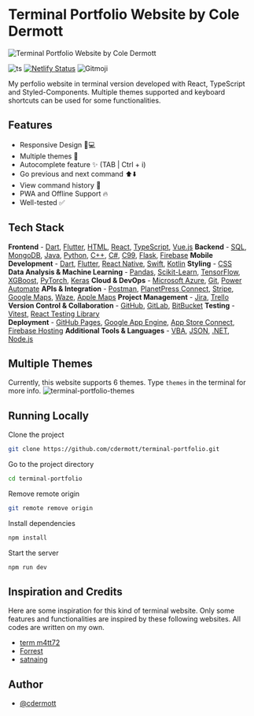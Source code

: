# Terminal Portfolio Website by Cole Dermott

![Terminal Portfolio Website by Cole Dermott]()

![ts](https://badgen.net/badge/Built%20With/TypeScript/blue?style=flat-square)
[![Netlify Status](https://api.netlify.com/api/v1/badges/81fdb91d-c06f-46c2-b18d-dfc6f090f281/deploy-status)](https://app.netlify.com/sites/terminal-sn/deploys)
![Gitmoji](https://img.shields.io/badge/gitmoji-%20😜%20😍-FFDD67.svg?style=flat-square)

My perfolio website in terminal version developed with React, TypeScript and Styled-Components. Multiple themes supported and keyboard shortcuts can be used for some functionalities. 

## Features

- Responsive Design 📱💻
- Multiple themes 🎨
- Autocomplete feature ✨ (TAB | Ctrl + i)
- Go previous and next command ⬆️⬇️
- View command history 📖
- PWA and Offline Support 🔥
- Well-tested ✅

## Tech Stack

**Frontend** - [Dart](https://dart.dev/), [Flutter](https://flutter.dev/), [HTML](https://developer.mozilla.org/en-US/docs/Web/HTML), [React](https://reactjs.org/), [TypeScript](https://www.typescriptlang.org/), [Vue.js]()
**Backend** - [SQL](https://www.mysql.com/), [MongoDB](https://www.mongodb.com/), [Java](https://www.oracle.com/java/), [Python](https://www.python.org/), [C++](https://isocpp.org/), [C#](https://learn.microsoft.com/en-us/dotnet/csharp/), [C99](https://en.wikipedia.org/wiki/C99), [Flask](https://flask.palletsprojects.com/en/3.0.x/), [Firebase](https://firebase.google.com/docs/database)
**Mobile Development** - [Dart](https://dart.dev/), [Flutter](https://flutter.dev/), [React Native](https://reactnative.dev/), [Swift](https://developer.apple.com/xcode/swiftui/), [Kotlin](https://kotlinlang.org/)
**Styling** - [CSS](https://styled-components.com/)  
**Data Analysis & Machine Learning** - [Pandas](https://pandas.pydata.org/docs/index.html), [Scikit-Learn](https://scikit-learn.org/), [TensorFlow](https://www.tensorflow.org/), [XGBoost](https://xgboost.readthedocs.io/en/stable/), [PyTorch](https://pytorch.org/), [Keras]()
**Cloud & DevOps** - [Microsoft Azure](https://azure.microsoft.com/), [Git](https://git-scm.com/), [Power Automate](https://flow.microsoft.com/)
**APIs & Integration** - [Postman](https://www.postman.com/), [PlanetPress Connect](https://learn.objectiflune.com/planetpress-connect/), [Stripe](https://docs.stripe.com/api), [Google Maps](https://developers.google.com/maps), [Waze](https://developers.google.com/waze), [Apple Maps](https://developer.apple.com/maps/)
**Project Management** - [Jira](https://www.atlassian.com/software/jira), [Trello](https://trello.com/)
**Version Control & Collaboration** - [GitHub](https://github.com/), [GitLab](https://about.gitlab.com/), [BitBucket](https://bitbucket.org/product)
**Testing** - [Vitest](https://vitest.dev/), [React Testing Library](https://testing-library.com/)  
**Deployment** - [GitHub Pages](https://pages.github.com/), [Google App Engine](https://cloud.google.com/appengine), [App Store Connect](https://developer.apple.com/help/app-store-connect/), [Firebase Hosting](https://firebase.google.com/docs/hosting)
**Additional Tools & Languages** - [VBA](https://docs.microsoft.com/en-us/office/vba/api/overview/excel), [JSON](https://www.json.org/json-en.html), [.NET](https://dotnet.microsoft.com/), [Node.js](https://nodejs.org/)

## Multiple Themes

Currently, this website supports 6 themes. Type `themes` in the terminal for more info.
![terminal-portfolio-themes](https://user-images.githubusercontent.com/53733092/194221801-94f1c28b-4865-4b7f-a73e-d41132519bea.png)

## Running Locally

Clone the project

```bash
git clone https://github.com/cdermott/terminal-portfolio.git
```

Go to the project directory

```bash
cd terminal-portfolio
```

Remove remote origin

```bash
git remote remove origin
```

Install dependencies

```bash
npm install
```

Start the server

```bash
npm run dev
```

## Inspiration and Credits

Here are some inspiration for this kind of terminal website. Only some features and functionalities are inspired by these following websites. All codes are written on my own.

- [term m4tt72](https://term.m4tt72.com/)
- [Forrest](https://fkcodes.com/)
- [satnaing](https://satnaing.dev/blog/posts/how-do-i-develop-my-terminal-portfolio-website-with-react)

## Author

- [@cdermott](https://coledermott.dev)

